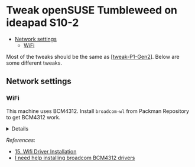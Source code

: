# Tweak openSUSE Tumbleweed on ideapad S10-2

- [Network settings](#network-settings)
  - [WiFi](#wifi)

Most of the tweaks should be the same as [[tweak-P1-Gen2]]. Below are some different tweaks.

## Network settings

### WiFi

This machine uses BCM4312. Install `broadcom-wl` from Packman Repository to get BCM4312 work.

<details>

![BCM4312_1](./attachments/tweak-S10-2/BCM4312_1.png)

![BCM4312_2](./attachments/tweak-S10-2/BCM4312_2.png)

</details>

*References*:

- [15. Wifi Driver Installation](https://opensuse-guide.org/wlan.php)
- [I need help installing broadcom BCM4312 drivers](https://forums.opensuse.org/t/i-need-help-installing-broadcom-bcm4312-drivers/111251/3)

[//begin]: # "Autogenerated link references for markdown compatibility"
[tweak-P1-Gen2]: tweak-P1-Gen2.md "Tweak openSUSE Tumbleweed on ThinkPad P1 Gen2"
[//end]: # "Autogenerated link references"
